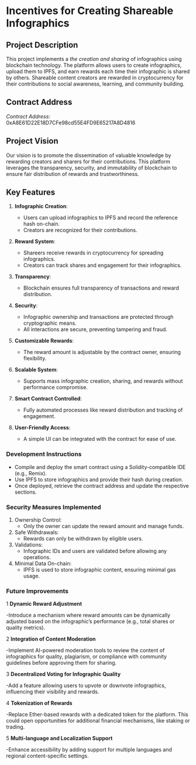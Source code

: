 # Incentives for Creating Shareable Infographics


## Project Description
This project implements a *the creation and sharing* of infographics using blockchain technology. The platform allows users to create infographics, upload them to IPFS, and earn rewards each time their infographic is shared by others. Shareable content creators are rewarded in cryptocurrency for their contributions to social awareness, learning, and community building.

## Contract Address

*Contract Address:*  
0xA8E61D22E18D7CFe98cd55E4FD9E65217A8D4816

## Project Vision
Our vision is to promote the dissemination of valuable knowledge by rewarding creators and sharers for their contributions. This platform leverages the transparency, security, and immutability of blockchain to ensure fair distribution of rewards and trustworthiness.

## Key Features

1. **Infographic Creation**:
   - Users can upload infographics to IPFS and record the reference hash on-chain.
   - Creators are recognized for their contributions.

2. **Reward System**:
   - Shareers receive rewards in cryptocurrency for spreading infographics.
   - Creators can track shares and engagement for their infographics.

3. **Transparency**:
   - Blockchain ensures full transparency of transactions and reward distribution.

4. **Security**:
   - Infographic ownership and transactions are protected through cryptographic means.
   - All interactions are secure, preventing tampering and fraud.

5. **Customizable Rewards**:
   - The reward amount is adjustable by the contract owner, ensuring flexibility.

6. **Scalable System**:
   - Supports mass infographic creation, sharing, and rewards without performance compromise.

7. **Smart Contract Controlled**:
   - Fully automated processes like reward distribution and tracking of engagement.

8. **User-Friendly Access**:
   - A simple UI can be integrated with the contract for ease of use.




### Development Instructions
- Compile and deploy the smart contract using a Solidity-compatible IDE (e.g., Remix).
- Use IPFS to store infographics and provide their hash during creation.
- Once deployed, retrieve the contract address and update the respective sections.

### Security Measures Implemented
1. Ownership Control:
   - Only the owner can update the reward amount and manage funds.
2. Safe Withdrawals:
   - Rewards can only be withdrawn by eligible users.
3. Validations:
   - Infographic IDs and users are validated before allowing any operations.
4. Minimal Data On-chain:
   - IPFS is used to store infographic content, ensuring minimal gas usage.




### Future Improvements

1 **Dynamic Reward Adjustment**

   -Introduce a mechanism where reward amounts can be dynamically adjusted based on the infographic’s performance (e.g., total shares or quality metrics).

2 **Integration of Content Moderation**

   -Implement AI-powered moderation tools to review the content of infographics for quality, plagiarism, or compliance with community guidelines before approving them for sharing.

3 **Decentralized Voting for Infographic Quality**

   -Add a feature allowing users to upvote or downvote infographics, influencing their visibility and rewards.

4 **Tokenization of Rewards**

   -Replace Ether-based rewards with a dedicated token for the platform. This could open opportunities for additional financial mechanisms, like staking or trading.

5 **Multi-language and Localization Support**

   -Enhance accessibility by adding support for multiple languages and regional content-specific settings.

